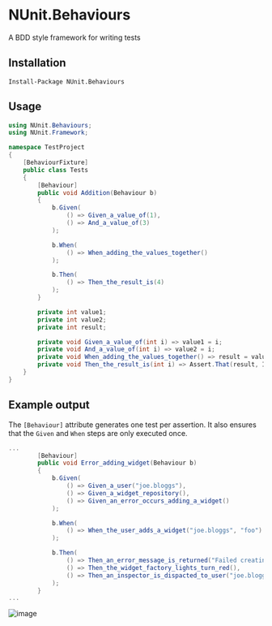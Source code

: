 # NUnit.Behaviours
A BDD style framework for writing tests


## Installation

```
Install-Package NUnit.Behaviours
```

## Usage

```csharp
using NUnit.Behaviours;
using NUnit.Framework;

namespace TestProject
{
    [BehaviourFixture]
    public class Tests
    {
        [Behaviour]
        public void Addition(Behaviour b)
        {
            b.Given(
                () => Given_a_value_of(1),
                () => And_a_value_of(3)
            );

            b.When(
                () => When_adding_the_values_together()
            );

            b.Then(
                () => Then_the_result_is(4)
            );
        }

        private int value1;
        private int value2;
        private int result;

        private void Given_a_value_of(int i) => value1 = i;
        private void And_a_value_of(int i) => value2 = i;
        private void When_adding_the_values_together() => result = value1 + value2;
        private void Then_the_result_is(int i) => Assert.That(result, Is.EqualTo(i));
    }
}
```

## Example output

The `[Behaviour]` attribute generates one test per assertion. It also ensures that the `Given` and `When` steps are only executed once.

```csharp
...
        [Behaviour]
        public void Error_adding_widget(Behaviour b)
        {
            b.Given(
                () => Given_a_user("joe.bloggs"),
                () => Given_a_widget_repository(),
                () => Given_an_error_occurs_adding_a_widget()
            );

            b.When(
                () => When_the_user_adds_a_widget("joe.bloggs", "foo")
            );

            b.Then(
                () => Then_an_error_message_is_returned("Failed creating widget 'foo'"),
                () => Then_the_widget_factory_lights_turn_red(),
                () => Then_an_inspector_is_dispacted_to_user("joe.bloggs")
            );
        }
...
```

![image](https://user-images.githubusercontent.com/196800/112069106-209b3d80-8b63-11eb-90c4-7e85fa567286.png)
